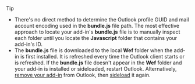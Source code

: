 > [!TIP]
>
> - There's no direct method to determine the Outlook profile GUID and mail account encoding used in the **bundle.js** file path. The most effective approach to locate your add-in's **bundle.js** file is to manually inspect each folder until you locate the **Javascript** folder that contains your add-in's ID.
> - The **bundle.js** file is downloaded to the local **Wef** folder when the add-in is first installed. It is refreshed every time the Outlook client starts or is refreshed. If the **bundle.js** file doesn't appear in the **Wef** folder and your add-in is installed or sideloaded, restart Outlook. Alternatively, [remove your add-in](../outlook/sideload-outlook-add-ins-for-testing.md#remove-a-sideloaded-add-in) from Outlook, then [sideload](../outlook/sideload-outlook-add-ins-for-testing.md) it again.
